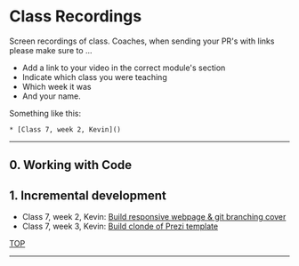 # Class Recordings

Screen recordings of class.  Coaches, when sending your PR's with links please make sure to ...

* Add a link to your video in the correct module's section
* Indicate which class you were teaching
* Which week it was
* And your name.

Something like this:

```
* [Class 7, week 2, Kevin]()
```

---

## 0. Working with Code

## 1. Incremental development

* Class 7, week 2, Kevin: [Build responsive webpage & git branching cover](https://youtu.be/zjivncbwHSg)
* Class 7, week 3, Kevin: [Build clonde of Prezi template](https://youtu.be/Lvppty5I6wA)

[TOP](#class-recordings)

---
